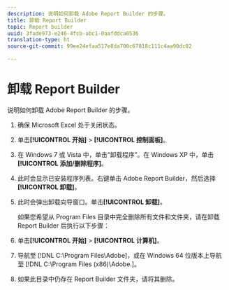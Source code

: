 ```yaml
---
description: 说明如何卸载 Adobe Report Builder 的步骤。
title: 卸载 Report Builder
topic: Report builder
uuid: 3fade973-e246-4fcb-abc1-0aafddca0536
translation-type: ht
source-git-commit: 99ee24efaa517e8da700c67818c111c4aa90dc02

---
```



# 卸载 Report Builder

说明如何卸载 Adobe Report Builder 的步骤。

1. 确保 Microsoft Excel 处于关闭状态。
1. 单击&#x200B;**[!UICONTROL 开始]** > **[!UICONTROL 控制面板]**。
1. 在 Windows 7 或 Vista 中，单击“卸载程序”。在 Windows XP 中，单击&#x200B;**[!UICONTROL 添加/删除程序]**。
1. 此时会显示已安装程序列表。右键单击 Adobe Report Builder，然后选择&#x200B;**[!UICONTROL 卸载]**。
1. 此时会弹出卸载向导窗口。单击&#x200B;**[!UICONTROL 卸载]**。

   如果您希望从 Program Files 目录中完全删除所有文件和文件夹，请在卸载 Report Builder 后执行以下步骤：
1. 单击&#x200B;**[!UICONTROL 开始]** > **[!UICONTROL 计算机]**。
1. 导航至 [!DNL C:\Program Files\Adobe\]，或在 Windows 64 位版本上导航至 [!DNL C:\Program Files (x86)\Adobe.]。
1. 如果此目录中仍存在 Report Builder 文件夹，请将其删除。
